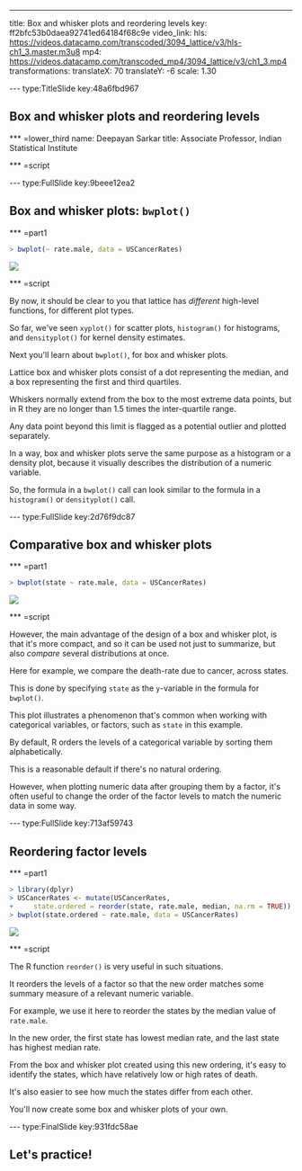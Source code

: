 ---
title: Box and whisker plots and reordering levels
key: ff2bfc53b0daea92741ed64184f68c9e
video_link:
    hls: https://videos.datacamp.com/transcoded/3094_lattice/v3/hls-ch1_3.master.m3u8
    mp4: https://videos.datacamp.com/transcoded_mp4/3094_lattice/v3/ch1_3.mp4
transformations:
    translateX: 70
    translateY: -6
    scale: 1.30


--- type:TitleSlide key:48a6fbd967
## Box and whisker plots and reordering levels


*** =lower_third
name: Deepayan Sarkar
title: Associate Professor, Indian Statistical Institute

*** =script



--- type:FullSlide key:9beee12ea2
## Box and whisker plots: `bwplot()`

*** =part1

```r
> bwplot(~ rate.male, data = USCancerRates)
```

![](http://s3.amazonaws.com/assets.datacamp.com/production/course_3094/datasets/ch1-bw1-1.png)


*** =script


By now, it should be clear to you that lattice has _different_ high-level functions, for different plot types.

So far, we've seen `xyplot()` for scatter plots, `histogram()` for histograms, and `densityplot()` for kernel density estimates.

Next you'll learn about `bwplot()`, for box and whisker plots.

Lattice box and whisker plots consist of a dot representing the median, and a box representing the first and third quartiles. 

Whiskers normally extend from the box to the most extreme data points, but in R they are no longer than 1.5 times the inter-quartile range.

Any data point beyond this limit is flagged as a potential outlier and plotted separately.

In a way, box and whisker plots serve the same purpose as a histogram or a density plot, because it visually describes the distribution of a numeric variable. 

So, the formula in a `bwplot()` call can look similar to the formula in a `histogram()` or `densityplot()` call. 

--- type:FullSlide key:2d76f9dc87
## Comparative box and whisker plots

*** =part1

```r
> bwplot(state ~ rate.male, data = USCancerRates)
```

![](http://www.isid.ac.in/~deepayan/tmp/figures/ch1-bw2-1.png)


*** =script

However, the main advantage of the design of a box and whisker plot, is that it's more compact, and so it can be used not just to summarize, but also _compare_ several distributions at once.

Here for example, we compare the death-rate due to cancer, across states. 

This is done by specifying `state` as the `y`-variable in the formula for `bwplot()`.

This plot illustrates a phenomenon that's common when working with categorical variables, or factors, such as `state` in this example. 

By default, R orders the levels of a categorical variable by sorting them alphabetically. 

This is a reasonable default if there's no  natural ordering.

However, when plotting numeric data after grouping them by a factor, it's often useful to change the order of the factor levels to match the numeric data in some way. 

--- type:FullSlide key:713af59743
## Reordering factor levels

*** =part1

```r
> library(dplyr)
> USCancerRates <- mutate(USCancerRates, 
+     state.ordered = reorder(state, rate.male, median, na.rm = TRUE))
> bwplot(state.ordered ~ rate.male, data = USCancerRates)
```

![](http://www.isid.ac.in/~deepayan/tmp/figures/ch1-bw3-1.png)


*** =script

The R function `reorder()` is very useful in such situations. 

It reorders the levels of a factor so that the new order matches some summary measure of a relevant numeric variable.

For example, we use it here to reorder the states by the median value of `rate.male`. 

In the new order, the first state has lowest median rate, and the last state has highest median rate.

From the box and whisker plot created using this new ordering, it's easy to identify the states, which have relatively low or high rates of death. 

It's also easier to see how much the states differ from each other. 

You'll now create some box and whisker plots of your own.

--- type:FinalSlide key:931fdc58ae
## Let's practice!
